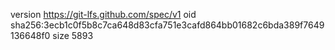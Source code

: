 version https://git-lfs.github.com/spec/v1
oid sha256:3ecb1c0f5b8c7ca648d83cfa751e3cafd864bb01682c6bda389f7649136648f0
size 5893
